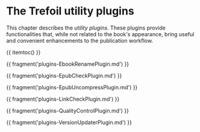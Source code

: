 # The Trefoil utility plugins

This chapter describes the *utility plugins*. These plugins
provide functionalities that, while not related to the book's
appearance, bring useful and convenient enhancements to the
publication workflow.
 
{{ itemtoc() }}

{{ fragment('plugins-EbookRenamePlugin.md') }}

{{ fragment('plugins-EpubCheckPlugin.md') }}
 
{{ fragment('plugins-EpubUncompressPlugin.md') }}

{{ fragment('plugins-LinkCheckPlugin.md') }}

{{ fragment('plugins-QualityControlPlugin.md') }}

{{ fragment('plugins-VersionUpdaterPlugin.md') }}